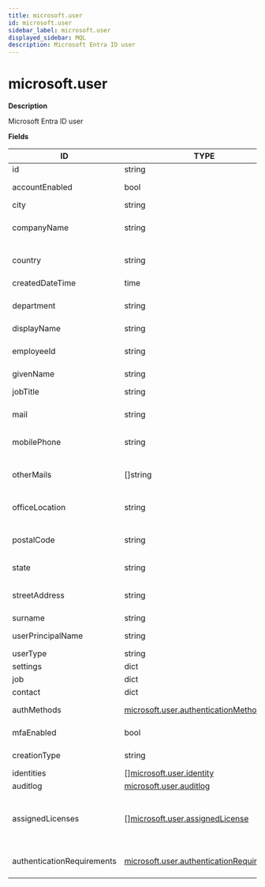 ```yaml
---
title: microsoft.user
id: microsoft.user
sidebar_label: microsoft.user
displayed_sidebar: MQL
description: Microsoft Entra ID user
---
```


# microsoft.user

**Description**

Microsoft Entra ID user

**Fields**

| ID                         | TYPE                                                                                      | DESCRIPTION                                                                            |
| -------------------------- | ----------------------------------------------------------------------------------------- | -------------------------------------------------------------------------------------- |
| id                         | string                                                                                    | User Object ID                                                                         |
| accountEnabled             | bool                                                                                      | Whether the user account is enabled                                                    |
| city                       | string                                                                                    | User city                                                                              |
| companyName                | string                                                                                    | Deprecated: use job.companyName instead                                                |
| country                    | string                                                                                    | Deprecated: use contact.country instead                                                |
| createdDateTime            | time                                                                                      | User create time                                                                       |
| department                 | string                                                                                    | Deprecated: use job.department instead                                                 |
| displayName                | string                                                                                    | User display name                                                                      |
| employeeId                 | string                                                                                    | Deprecated: use job.employeeId instead                                                 |
| givenName                  | string                                                                                    | User given name                                                                        |
| jobTitle                   | string                                                                                    | Deprecated: use job.title instead                                                      |
| mail                       | string                                                                                    | Deprecated: use contact.email instead                                                  |
| mobilePhone                | string                                                                                    | Deprecated: use contact.mobilePhone instead                                            |
| otherMails                 | &#91;&#93;string                                                                          | Deprecated: use contact.otherMails instead                                             |
| officeLocation             | string                                                                                    | Deprecated: use job.officeLocation instead                                             |
| postalCode                 | string                                                                                    | Deprecated: use contact.postalCode instead                                             |
| state                      | string                                                                                    | Deprecated: use contact.state instead                                                  |
| streetAddress              | string                                                                                    | Deprecated: use contact.streetAddress instead                                          |
| surname                    | string                                                                                    | User surname                                                                           |
| userPrincipalName          | string                                                                                    | User service principal name                                                            |
| userType                   | string                                                                                    | User type                                                                              |
| settings                   | dict                                                                                      | User settings                                                                          |
| job                        | dict                                                                                      | Job information                                                                        |
| contact                    | dict                                                                                      | Contact information                                                                    |
| authMethods                | [microsoft.user.authenticationMethods](microsoft.user.authenticationmethods.md)           | Authentication information                                                             |
| mfaEnabled                 | bool                                                                                      | Whether MFA is enabled for the user                                                    |
| creationType               | string                                                                                    | The user's creation type                                                               |
| identities                 | &#91;&#93;[microsoft.user.identity](microsoft.user.identity.md)                           | The user's identities                                                                  |
| auditlog                   | [microsoft.user.auditlog](microsoft.user.auditlog.md)                                     | The user's audit log                                                                   |
| assignedLicenses           | &#91;&#93;[microsoft.user.assignedLicense](microsoft.user.assignedlicense.md)             | The licenses that are assigned to the user, including inherited (group-based) licenses |
| authenticationRequirements | [microsoft.user.authenticationRequirements](microsoft.user.authenticationrequirements.md) | Authentication requirements information                                                |
